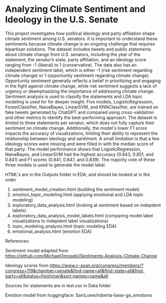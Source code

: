 # Analyzing Climate Sentiment and Ideology in the U.S. Senate
This project investigates how political ideology and party affiliation shape climate sentiment among U.S. senators. It is important to understand these sentiments because climate change is an ongoing challenge that requires bipartisan solutions. The dataset includes tweets and public statements about climate change from U.S. senators, including the year of the statement, the senator’s state, party affiliation, and an ideology score ranging from -1 (liberal) to 1 (conservative). The data also has an independent sentiment label, which is either -1 (risk sentiment regarding climate change) or 1 (opportunity sentiment regarding climate change). Opportunity sentiment generally reflects a belief in prioritizing and engaging in the fight against climate change, while risk sentiment suggests a lack of urgency or deemphasizing the importance of addressing climate change. Sentiment analysis is used to classify the statements and LDA topic modeling is used for for deeper insight. Five models, LogisticRegression, ForestClassifier, NaiveBayes, LinearSVM, and KNNClassifier, are trained on fake tweets generated by ChatGPT and compared using cross-validation and other metrics to identify the best-performing approach. The dataset is limited to three statements per senator, which does not fully capture their sentiment on climate change. Additionally, the model's lower F1 score impacts the accuracy of visualizations, limiting their ability to represent the relationship between ideology and sentiment. A small limitation is that a few ideology scores were missing and were filled in with the median score of that party. The model performance shows that LogisticRegression, NaiveBayes, and LinearSVM had the highest accuracy (0.843, 0.851, and 0.841) and F1 scores (0.841, 0.847, and 0.839). The majority vote of these three models is used to generate the model label. 

HTML's are in the Outputs folder in EDA, and should be looked at in the order

1. sentiment_model_creation.html (building the sentiment model)
2. emotion_topic_modeling.html (applying emotional and LDA topic modeling)
3. exploratory_data_analysis.html (looking at sentiment based on indepdent labels)
4. exploratory_data_analysis_model_labels.html (comparing model label visualizations to indepdent label visualizations)
5. topic_modeling_analysis.html (topic modeling EDA)
6. emotional_analysis.html (emotion EDA)

References:

Sentiment model adapted from https://github.com/MichaelOmosebi/Sentiments-Analysis-Climate-Change

Ideology scores from https://www.c-span.org/congress/members/?congress=119&chamber=senate&find-name=all&find-state=all&find-party=all&status=freshman&sort-names=name&all

Sources for statements are in test.csv in Data folder

Emotion model from huggingface: SamLowe/roberta-base-go_emotions
